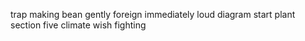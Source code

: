 trap making bean gently foreign immediately loud diagram start plant section five climate wish fighting